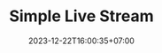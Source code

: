 ---
title: "Simple Live Stream"
slug: 'simple live stream'
description: "Aplikasi untuk melakukan live streaming"
image: "simple-live-stream.avif"
stack: ['python', 'ffmpeg', 'pyside6']
category: Desktop
status: Freelance
demo: https://youtube.com/@YkywzCode
# buy: https:google.com/ncr
# github: https://github.com/kurteyki/
date: 2023-12-22T16:00:35+07:00
draft: false
# =============================
overview:
    - "aplikasi ini dibuat untuk melakukan live streaming menggunakan file maupun url"
    - "ini merupakan aplikasi pesanan client"
# =============================
feature:
    - name: "Download Live"
      icon: "fas fa-file"
      description: "Live menggunakan file maupun url dari website streaming lain"
    - name: "Authentication"
      icon: "fas fa-cog"
      description: "Bisa mengatur jenis render, untuk pengaturan bitrate, dll"
    - name: "Logging"
      icon: "fa-solid fa-terminal"
      description: "bisa melihat logging untuk melihat proses berjalan"
# ============================= 
review:
    - author: "M*** U***"
      content: "aplikasi sesuai pesanan, berfungsi dengan baik"
      from: "Jogjakarta"
      rating: 4  
---